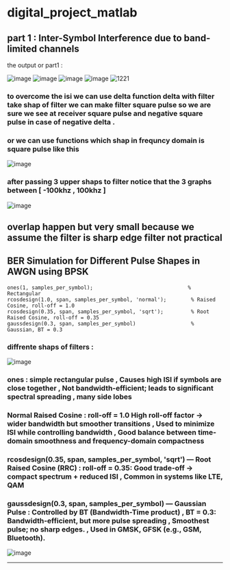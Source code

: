 # digital_project_matlab

## part 1 :  Inter-Symbol Interference due to band-limited channels
the output or part1 : 

<!-- ![image](https://github.com/user-attachments/assets/17a0ef5b-4f56-4401-95f2-31f361aa8ac9) -->
![image](https://github.com/user-attachments/assets/86437740-2e7c-4c08-ac9c-8f3554f4e09b)
![image](https://github.com/user-attachments/assets/21f0cfb0-5a0b-4044-9e27-7be0253ba14c)
![image](https://github.com/user-attachments/assets/5622f0de-4e5b-4b9c-92c5-a1e3305b0c44)
![image](https://github.com/user-attachments/assets/cf7bbd29-8bae-4e7f-9ec3-48b8ddc8f30e)
![1221](https://github.com/user-attachments/assets/dff69bf4-4400-443d-b412-863a8c1e1c8d)


### to overcome the isi we can use delta function delta with filter take shap of filter we can make filter square pulse so we are sure we see at receiver square pulse and negative square pulse in case of negative delta .
### or we can use functions which shap in frequncy domain is square pulse like this 

![image](https://github.com/user-attachments/assets/0ac2bacd-6662-4fa6-901c-e0e08628be59)
### after passing 3 upper shaps to filter notice that the 3 graphs between [ -100khz , 100khz ]
![image](https://github.com/user-attachments/assets/dff4ecf9-8e79-4fe1-a829-7b8e89515e81)
## overlap happen but very small because we assume the filter is sharp edge filter not practical 

## BER Simulation for Different Pulse Shapes in AWGN using BPSK 
```
ones(1, samples_per_symbol);                               % Rectangular
rcosdesign(1.0, span, samples_per_symbol, 'normal');        % Raised Cosine, roll-off = 1.0
rcosdesign(0.35, span, samples_per_symbol, 'sqrt');         % Root Raised Cosine, roll-off = 0.35
gaussdesign(0.3, span, samples_per_symbol)                  % Gaussian, BT = 0.3
```
### diffrente shaps of filters : 
![image](https://github.com/user-attachments/assets/278bf343-fed7-4ecd-b012-908ab1fa2260)

### ones : simple rectangular pulse , Causes high ISI if symbols are close together , Not bandwidth-efficient; leads to significant spectral spreading , many side lobes
### Normal Raised Cosine  : roll-off = 1.0 High roll-off factor → wider bandwidth but smoother transitions , Used to minimize ISI while controlling bandwidth , Good balance between time-domain smoothness and frequency-domain compactness
### rcosdesign(0.35, span, samples_per_symbol, 'sqrt') — Root Raised Cosine (RRC) : roll-off = 0.35: Good trade-off → compact spectrum + reduced ISI , Common in systems like LTE, QAM 
### gaussdesign(0.3, span, samples_per_symbol) — Gaussian Pulse : Controlled by BT (Bandwidth-Time product) , BT = 0.3: Bandwidth-efficient, but more pulse spreading , Smoothest pulse; no sharp edges. , Used in GMSK, GFSK (e.g., GSM, Bluetooth).
![image](https://github.com/user-attachments/assets/dabe022e-da77-4887-b319-a0c8e33a8c1f)


---
